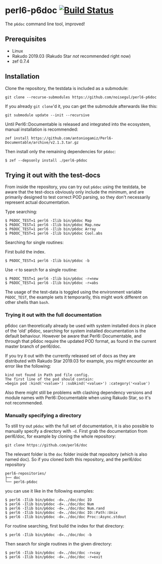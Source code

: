 # perl6-p6doc [![Build Status](https://travis-ci.org/noisegul/perl6-p6doc.svg?branch=master)](https://travis-ci.org/noisegul/perl6-p6doc)

The `p6doc` command line tool, improved!

## Prerequisites

- Linux
- Rakudo 2019.03 (Rakudo Star *not* recommended right now)
- zef 0.7.4

## Installation

Clone the repository, the testdata is included as a submodule:

```
git clone --recurse-submodules https://github.com/noisegul/perl6-p6doc
```

If you already `git clone`'d it, you can get the submodule afterwards like this:

```
git submodule update --init --recursive
```

Until Perl6::Documentable is released and integrated into the ecosystem, manual
installation is recommended:

```
zef install https://github.com/antoniogamiz/Perl6-Documentable/archive/v2.1.3.tar.gz
```

Then install only the remaining dependencies for `p6doc`:

```
$ zef --depsonly install ./perl6-p6doc
```

## Trying it out with the test-docs

From inside the repository, you can try out `p6doc` using the testdata, be aware
that the test-docs obviously only include the minimum, and are primarily designed to
test correct POD parsing, so they don't necessarily represent actual documentation.

Type searching:
```
$ P6DOC_TEST=1 perl6 -Ilib bin/p6doc Map
$ P6DOC_TEST=1 perl6 -Ilib bin/p6doc Map.new
$ P6DOC_TEST=1 perl6 -Ilib bin/p6doc Array
$ P6DOC_TEST=1 perl6 -Ilib bin/p6doc Cool.abs
```

Searching for single routines:

First build the index.
```
$ P6DOC_TEST=1 perl6 -Ilib bin/p6doc -b
```

Use -r to search for a single routine:

```
$ P6DOC_TEST=1 perl6 -Ilib bin/p6doc -r=new
$ P6DOC_TEST=1 perl6 -Ilib bin/p6doc -r=abs
```

The usage of the test-data is toggled using the environment variable
`P6DOC_TEST`, the example sets it temporarily, this might work different
on other shells than `bash`.

### Trying it out with the full documentation

p6doc can theoretically already be used with system installed docs in place
of the 'old' p6doc, searching for system installed documentation is the default
behaviour. However be aware that Perl6::Documentable, and through that p6doc
require the updated POD format, as found in the current master branch of perl6/doc.

If you try it out with the currently released set of docs as they
are distributed with Rakudo Star 2019.03 for example, you might
encounter an error like the following:

```
kind not found in Path pod file config.
The first line of the pod should contain:
=begin pod :kind('<value>') :subkind('<value>') :category('<value')
```

Also there might still be problems with clashing dependency versions and
module names with Perl6::Documentable when using Rakudo Star, so it's
not recommended.

### Manually specifying a directory

To still try out `p6doc` with the full set of documentation, it is also possible
to manually specify a directory with `-d`. First grab the
documentation from perl6/doc, for example by cloning the whole repository:

```
git clone https://github.com/perl6/doc
```

The relevant folder is the `doc` folder inside that repository (which is also
named doc).
So if you cloned both this repository, and the perl6/doc repository

```
perl6-repositories/
├── doc
└── perl6-p6doc
```

you can use it like in the following examples:

```
$ perl6 -Ilib bin/p6doc -d=../doc/doc IO
$ perl6 -Ilib bin/p6doc -d=../doc/doc Num
$ perl6 -Ilib bin/p6doc -d=../doc/doc Num.rand
$ perl6 -Ilib bin/p6doc -d=../doc/doc IO::Path::Unix
$ perl6 -Ilib bin/p6doc -d=../doc/doc Proc::Async.stdout
```

For routine searching, first build the index for that directory:

```
$ perl6 -Ilib bin/p6doc -d=../doc/doc -b
```

Then search for single routines in the given directory:

```
$ perl6 -Ilib bin/p6doc -d=../doc/doc -r=say
$ perl6 -Ilib bin/p6doc -d=../doc/doc -r=exit
```
